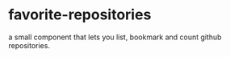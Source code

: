 # favorite-repositories
a small component that lets you list, bookmark and count github repositories.
